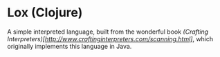 # Lox (Clojure)

A simple interpreted language, built from the wonderful book *(Crafting Interpreters)[http://www.craftinginterpreters.com/scanning.html]*, which originally implements this language in Java.
